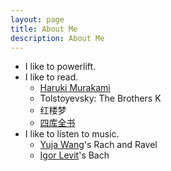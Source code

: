 ```yaml
---
layout: page
title: About Me
description: About Me
---
```

* I like to powerlift. 
* I like to read. 
  + [Haruki Murakami](http://www.harukimurakami.com)
  + Tolstoyevsky: The Brothers K
  + 红楼梦
  + [四库全书](https://zh.wikisource.org/zh/四庫全書)
* I like to listen to music.
  + [Yuja Wang](http://yujawang.com)'s Rach and Ravel
  + [Igor Levit](http://igor-levit.de)'s Bach
